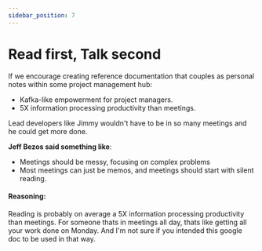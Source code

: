 ```yaml
---
sidebar_position: 7
---
```


# Read first, Talk second

If we encourage creating reference documentation that couples as personal notes within some project management hub:

- Kafka-like empowerment for project managers.
- 5X information processing productivity than meetings.

Lead developers like Jimmy wouldn't have to be in so many meetings and he could get more done.

**Jeff Bezos said something like**:

- Meetings should be messy, focusing on complex problems
- Most meetings can just be memos, and meetings should start with silent reading.

#### Reasoning:

Reading is probably on average a 5X information processing productivity than meetings. For someone thats in meetings all day, thats like getting all your work done on Monday. And I'm not sure if you intended this google doc to be used in that way.
